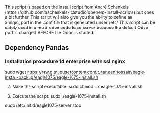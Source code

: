 This script is based on the install script from André Schenkels (https://github.com/aschenkels-ictstudio/openerp-install-scripts)
but goes a bit further. This script will also give you the ability to define an xmlrpc_port in the .conf file that is generated under /etc/
This script can be safely used in a multi-odoo code base server because the default Odoo port is changed BEFORE the Odoo is started.


<h2>Dependency Pandas </h2>

<h3>Installation procedure 14 enterprise with ssl nginx</h3>


sudo wget https://raw.githubusercontent.com/ShaheenHossain/eagle-install-backup/eagle1075/eagle-1075-install.sh

2. Make the script executable:
sudo chmod +x eagle-1075-install.sh

3. Execute the script:
sudo ./eagle-1075-install.sh



sudo /etc/init.d/eagle1075-server stop


```
